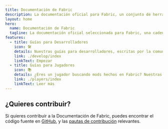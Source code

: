```yaml
---
title: Documentación de Fabric
description: La documentación oficial para Fabric, un conjunto de herramientas para desarrollar mods para Minecraft.
layout: home
hero:
  name: Documentación de Fabric
  tagline: La documentación oficial seleccionada para Fabric, una cadena de herramientas de modificación para Minecraft.
features:
  - title: Guías para Desarrolladores
    icon: 🛠️
    details: Nuestras guías para desarrolladores, escritas por la comunidad, cubren una amplia gama de temas, desde la configuración de un entorno de desarrollo hasta temas más avanzados como renderizado y redes.
    link: ./develop/index
    linkText: Empezar
  - title: Guías para Jugadores
    icon: 📚
    details: ¿Eres un jugador buscando mods hechos en Fabric? Nuestras guías para jugadores te tienen cubierto. Estas guías te ayudarán en la descarga, instalación, y solución de problemas de mods de Fabric.
    link: ./players/index
    linkText: Leer más
---
```


<div class="vp-doc homepage-container">

## ¿Quieres contribuir?

Si quieres contribuir a la Documentación de Fabric, puedes encontrar el código fuente en [GitHub](https://github.com/FabricMC/fabric-docs), y las [pautas de contribución](./contributing) relevantes.

</div>

